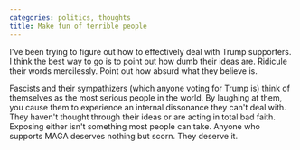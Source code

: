 ```yaml
---
categories: politics, thoughts
title: Make fun of terrible people
---
```


I've been trying to figure out how to effectively deal with Trump supporters. I think the best way to go is to point out how dumb their ideas are. Ridicule their words mercilessly. Point out how absurd what they believe is. 

Fascists and their sympathizers (which anyone voting for Trump is) think of themselves as the most serious people in the world. By laughing at them, you cause them to experience an internal dissonance they can't deal with. They haven't thought through their ideas or are acting in total bad faith. Exposing either isn't something most people can take. Anyone who supports MAGA deserves nothing but scorn. They deserve it.
